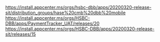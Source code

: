 
https://install.appcenter.ms/orgs/hsbc-dbb/apps/20200320-release-sit/distribution_groups/hase%20cmb%20dbb%20mobile
https://install.appcenter.ms/orgs/HSBC-DBB/apps/PaymentTracker_UAT/releases/20
https://install.appcenter.ms/orgs/HSBC-DBB/apps/20200320-release-sit/releases/15



